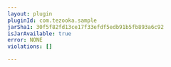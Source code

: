 ```yaml
---
layout: plugin
pluginId: com.tezooka.sample
jarSha1: 30f5f82fd13ce17f33efdf5edb91b5fb893a6c92
isJarAvailable: true
error: NONE
violations: []

---
```

